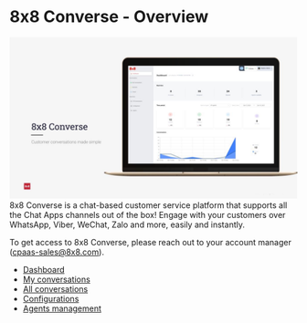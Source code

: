 # 8x8 Converse - Overview

![1280](../images/cf1c623-8x8_Converse.jpg "8x8 Converse.jpg")
8x8 Converse is a chat-based customer service platform that supports all the Chat Apps channels out of the box! Engage with your customers over WhatsApp, Viber, WeChat, Zalo and more, easily and instantly.

To get access to 8x8 Converse, please reach out to your account manager ([cpaas-sales@8x8.com](mailto:cpaas-sales@8x8.com)).

* [Dashboard](/connect/docs/dashboard)
* [My conversations](/connect/docs/my-conversations)
* [All conversations](/connect/docs/all-conversations)
* [Configurations](/connect/docs/configuration)
* [Agents management](/connect/docs/agent-management)
